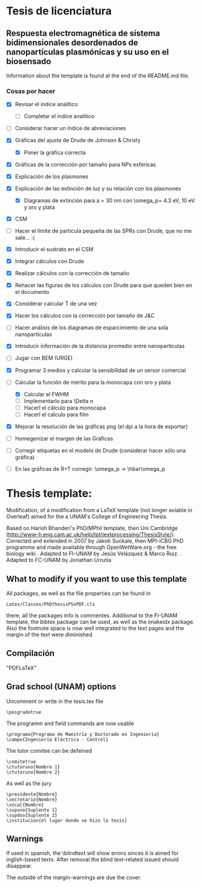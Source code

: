 # Tesis de licenciatura
## Respuesta electromagnética de sistema bidimensionales desordenados de nanopartículas plasmónicas y su uso en el biosensado

Information about the template is found at the end of the README.md file.

### Cosas por hacer
- [x] Revisar el índice analítico
  - [ ] Completar el índice analítico
- [ ] Considerar hacer un índice de abreviaciones
- [x] Gráficas del ajuste de Drude de Johnson & Christy
  - [x] Poner la gráfica correcta
- [x] Gráficas de la corrección por tamaño para NPs esféricas
- [x] Explicación de los plasmones
- [x] Explicación de las extinción de luz y su relación con los plasmones
  - [x] Diagramas de extinción para a = 30 nm con \omega_p= 4.3 eV, 10 eV y oro y plata
- [x] CSM
- [ ] Hacer el límite de partícula pequeña de las SPRs con Drude, que no me sale... :(
- [x] Introducir el sustrato en el CSM
- [x] Integrar cálculos con Drude
- [x] Realizar cálculos con la corrección de tamaño
- [x] Rehacer las figuras de los cálculos con Drude para que queden bien en el documento
- [x] Considerar calcular T de una vez
- [x] Hacer los cálculos con la corrección por tamaño de J&C
- [ ] Hacer análisis de los diagramas de esparcimiento de una sola nanopartículas
- [x] Introducir información de la distancia promedio entre nanopartículas
- [ ] Jugar con BEM (URGE)
- [x] Programar 3 medios y calcular la sensibilidad de un sersor comercial
- [ ] Calcular la función de mérito para la monocapa con oro y plata
   - [x] Calcular el FWHM
   - [ ] Implementarlo para \Delta n
   - [ ] Hacerl el cálculo para monocapa
   - [ ] Hacerl el cálculo para film
- [x] Mejorar la resolución de las gráficas png (el dpi a la hora de exportar)
- [ ] Homegenizar el margen de las Gráficas
- [ ] Corregir etiquetas en el modelo de Drude (considerar hacer sólo una gráfica)
- [ ] En las gráficas de R+T corregir: \omega_p -> \hbar\omega_p


Thesis template:
=============
Modification, of a modification from a LaTeX template (not longer aviable in Overleaf) aimed for the a UNAM's College of Engineering Thesis.

Based on Harish Bhanderi's PhD/MPhil template, then Uni Cambridge (http://www-h.eng.cam.ac.uk/help/tpl/textprocessing/ThesisStyle/).
Corrected and extended in 2007 by Jakob Suckale, then MPI-iCBG PhD programme
and made available through OpenWetWare.org - the free biology wiki
. Adapted to FI-UNAM by Jesús Velázquez & Marco Ruiz.
. Adapted to FC-UNAM by Jonathan Urrutia


What to modify if you want to use this template
-----------------

All packages, as well as the file properties can be found in

    Latex/Classes/PhDthesisPSnPDF.cls

there, all the packages info is commentes. Additional to the FI-UNAM template, the bibtex package can be used, as well as the imakeidx package. Also the footnote space is now well integrated to the text pages and the margin of the text were diminished.

Compilación
-----------

"PDFLaTeX"

Grad school (UNAM) options
--------
Uncomment or write in the tesis.tex file

    \posgradotrue

The programm and field commands are now usable

    \programa{Programa de Maestría y Doctorado en Ingeniería}
    \campo{Ingeniería Eléctrica - Control}

The tutor comitee can be defeined

    \comitetrue
    \ctutoruno{Nombre 1}
    \ctutoruno{Nombre 2}

As well as the jury

    \presidente{Nombre}
    \secretario{Nombre}
    \vocal{Nombre}
    \supuno{Suplente 1}
    \supdos{Suplente 2}
    \institucion{el lugar donde se hizo la tesis}


Warnings
--------
If used in spanish, the  \blindtext will show errors sinces it is aimed for inglish-based texts. After removal the blind text-related issued should disappear.

The outside of the margin-warnings are due the cover.
